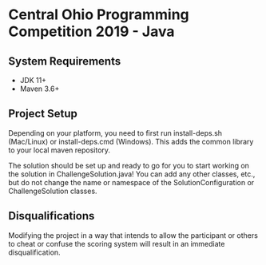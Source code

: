 Central Ohio Programming Competition 2019 - Java
================================================

System Requirements
-------------------

- JDK 11+
- Maven 3.6+


Project Setup
-------------

Depending on your platform, you need to first run install-deps.sh (Mac/Linux) or install-deps.cmd (Windows). This adds the common library to your local maven repository.

The solution should be set up and ready to go for you to start working on the solution in ChallengeSolution.java! You can add any other classes, etc., but do not change the name or namespace of the SolutionConfiguration or ChallengeSolution classes.


Disqualifications
-----------------

Modifying the project in a way that intends to allow the participant or others to cheat or confuse the scoring system will result in an immediate disqualification.